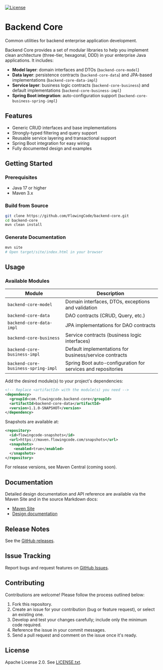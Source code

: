 [![License](https://img.shields.io/badge/license-Apache%202.0-blue.svg)](LICENSE.txt)

# Backend Core

Common utilities for backend enterprise application development.

Backend Core provides a set of modular libraries to help you implement clean architecture (three-tier, hexagonal, DDD) in your enterprise Java applications. It includes:

- **Model layer**: domain interfaces and DTOs (`backend-core-model`)
- **Data layer**: persistence contracts (`backend-core-data`) and JPA-based implementations (`backend-core-data-impl`)
- **Service layer**: business logic contracts (`backend-core-business`) and default implementations (`backend-core-business-impl`)
- **Spring Boot integration**: auto-configuration support (`backend-core-business-spring-impl`)

## Features

- Generic CRUD interfaces and base implementations
- Strongly-typed filtering and query support
- Reusable service layering and transactional support
- Spring Boot integration for easy wiring
- Fully documented design and examples

## Getting Started

### Prerequisites

- Java 17 or higher
- Maven 3.x

### Build from Source

```bash
git clone https://github.com/FlowingCode/backend-core.git
cd backend-core
mvn clean install
```

### Generate Documentation

```bash
mvn site
# Open target/site/index.html in your browser
```

## Usage

### Available Modules

| Module                             | Description                                                          |
|------------------------------------|----------------------------------------------------------------------|
| `backend-core-model`               | Domain interfaces, DTOs, exceptions and validation                   |
| `backend-core-data`                | DAO contracts (CRUD, Query, etc.)                                    |
| `backend-core-data-impl`           | JPA implementations for DAO contracts                                |
| `backend-core-business`            | Service contracts (business logic interfaces)                        |
| `backend-core-business-impl`       | Default implementations for business/service contracts               |
| `backend-core-business-spring-impl`| Spring Boot auto-configuration for services and repositories          |

Add the desired module(s) to your project's dependencies:

```xml
<!-- Replace <artifactId> with the module(s) you need -->
<dependency>
  <groupId>com.flowingcode.backend-core</groupId>
  <artifactId>backend-core-data</artifactId>
  <version>1.1.0-SNAPSHOT</version>
</dependency>
```

Snapshots are available at:

```xml
<repository>
  <id>flowingcode-snapshots</id>
  <url>https://maven.flowingcode.com/snapshots</url>
  <snapshots>
    <enabled>true</enabled>
  </snapshots>
</repository>
```

For release versions, see Maven Central (coming soon).

## Documentation

Detailed design documentation and API reference are available via the Maven Site and in the source Markdown docs:

- [Maven Site](target/site/index.html)
- [Design documentation](src/site/markdown/index.md)

## Release Notes

See the [GitHub releases](https://github.com/FlowingCode/backend-core/releases).

## Issue Tracking

Report bugs and request features on [GitHub Issues](https://github.com/FlowingCode/backend-core/issues).

## Contributing

Contributions are welcome! Please follow the process outlined below:

1. Fork this repository.
2. Create an issue for your contribution (bug or feature request), or select an existing one.
3. Develop and test your changes carefully; include only the minimum code required.
4. Reference the issue in your commit messages.
5. Send a pull request and comment on the issue once it's ready.

## License

Apache License 2.0. See [LICENSE.txt](LICENSE.txt).
